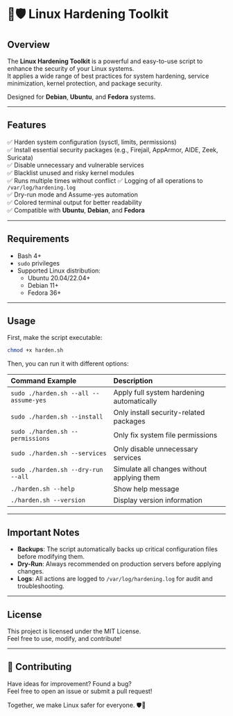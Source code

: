 # 🐧🛡️ Linux Hardening Toolkit

## Overview

The **Linux Hardening Toolkit** is a powerful and easy-to-use script to enhance the security of your Linux systems.  
It applies a wide range of best practices for system hardening, service minimization, kernel protection, and package security.

Designed for **Debian**, **Ubuntu**, and **Fedora** systems.

---

## Features

✅ Harden system configuration (sysctl, limits, permissions)  
✅ Install essential security packages (e.g., Firejail, AppArmor, AIDE, Zeek, Suricata)  
✅ Disable unnecessary and vulnerable services  
✅ Blacklist unused and risky kernel modules  
✅ Runs multiple times without conflict
✅ Logging of all operations to `/var/log/hardening.log`  
✅ Dry-run mode and Assume-yes automation  
✅ Colored terminal output for better readability  
✅ Compatible with **Ubuntu**, **Debian**, and **Fedora**

---

## Requirements

- Bash 4+
- `sudo` privileges
- Supported Linux distribution:
  - Ubuntu 20.04/22.04+
  - Debian 11+
  - Fedora 36+

---

## Usage

First, make the script executable:

```bash
chmod +x harden.sh
```

Then, you can run it with different options:

| Command Example | Description |
|:---|:---|
| `sudo ./harden.sh --all --assume-yes` | Apply full system hardening automatically |
| `sudo ./harden.sh --install` | Only install security-related packages |
| `sudo ./harden.sh --permissions` | Only fix system file permissions |
| `sudo ./harden.sh --services` | Only disable unnecessary services |
| `sudo ./harden.sh --dry-run --all` | Simulate all changes without applying them |
| `./harden.sh --help` | Show help message |
| `./harden.sh --version` | Display version information |

---

## Important Notes

- **Backups**: The script automatically backs up critical configuration files before modifying them.
- **Dry-Run**: Always recommended on production servers before applying changes.
- **Logs**: All actions are logged to `/var/log/hardening.log` for audit and troubleshooting.

---

## License

This project is licensed under the MIT License.  
Feel free to use, modify, and contribute!

---

## 💬 Contributing

Have ideas for improvement? Found a bug?  
Feel free to open an issue or submit a pull request!  

Together, we make Linux safer for everyone. 🛡️🐧
